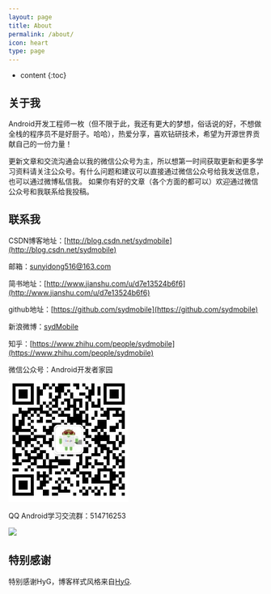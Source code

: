```yaml
---
layout: page
title: About
permalink: /about/
icon: heart
type: page
---
```


* content
{:toc}

## 关于我   


Android开发工程师一枚（但不限于此，我还有更大的梦想，俗话说的好，不想做全栈的程序员不是好厨子。哈哈），热爱分享，喜欢钻研技术，希望为开源世界贡献自己的一份力量！ 

更新文章和交流沟通会以我的微信公众号为主，所以想第一时间获取更新和更多学习资料请关注公众号。有什么问题和建议可以直接通过微信公众号给我发送信息，也可以通过微博私信我。
如果你有好的文章（各个方面的都可以）欢迎通过微信公众号和我联系给我投稿。


## 联系我   

CSDN博客地址：[http://blog.csdn.net/sydmobile](http://blog.csdn.net/sydmobile)

邮箱：sunyidong516@163.com

简书地址：[http://www.jianshu.com/u/d7e13524b6f6](http://www.jianshu.com/u/d7e13524b6f6)

github地址：[https://github.com/sydmobile](https://github.com/sydmobile)

新浪微博：[sydMobile](http://weibo.com/u/3203404245?refer_flag=1001030101_&is_all=1)

知乎：[https://www.zhihu.com/people/sydmobile](https://www.zhihu.com/people/sydmobile)

微信公众号：Android开发者家园 

![扫一扫关注微信公众号，获取更多干货和资源](https://raw.githubusercontent.com/sydmobile/sydmobile.github.io/master/pic/myqr.png) 

QQ Android学习交流群：514716253    

![](http://upload-images.jianshu.io/upload_images/6737388-1a7c281d4e75fc4c?imageMogr2/auto-orient/strip%7CimageView2/2/w/1240)

## 特别感谢  
特别感谢HyG，博客样式风格来自[HyG](https://github.com/Gaohaoyang/gaohaoyang.github.io).



